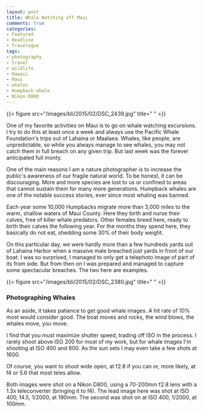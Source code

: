 ```yaml
---
layout: post
title: Whale Watching off Maui
comments: true
categories:
- Featured
- Headline
- Travelogue
tags:
- photography
- travel
- wildlife
- Hawaii
- Maui
- whales
- Humpback whale
- Nikon D800
---
```


{{< figure src="/images/bli/2015/02/DSC_2439.jpg" title="  " >}}

One of my favorite activities on Maui is to go on whale watching excursions. I try to do this at least once a week and always use the Pacific Whale Foundation's trips out of Lahaina or Maalaea. Whales, like people, are unpredictable, so while you always manage to see whales, you may not catch them in full breach on any given trip. But last week was the forever anticipated full monty.  

<!--more-->

One of the main reasons I am a nature photographer is to increase the public's awareness of our fragile natural world. To be honest, it can be discouraging. More and more species are lost to us or confined to areas that cannot sustain them for many more generations. Humpback whales are one of the notable success stories, ever since most whaling was banned. 

Each year some 10,000 Humpbacks migrate more than 3,000 miles to the warm, shallow waters of Maui County. Here they birth and nurse their calves, free of killer whale predators. Other females breed here, ready to birth their calves the following year. For the months they spend here, they basically do not eat, shedding some 30% of their body weight. 

On this particular day, we were hardly more than a few hundreds yards out of Lahaina Harbor when a massive male breached just yards in front of our boat. I was so surprised, I managed to only get a telephoto image of part of its from side. But from then on I was prepared and managed to capture some spectacular breaches. The two here are examples. 

{{< figure src="/images/bli/2015/02/DSC_2380.jpg" title="  " >}}

### Photographing Whales

As an aside, it takes patience to get good whale images. A hit rate of 10% most would consider good. The boat moves and rocks, the wind blows, the whales move, you move. 

I find that you must maximize shutter speed, trading off ISO in the process. I rarely shoot above ISO 200 for most of my work, but for whale images I'm shooting at ISO 400 and 800. As the sun sets I may even take a few shots at 1600. 

Of course, you want to shoot wide open, at f2.8 if you can or, more likely, at f4 or 5.6 that most teles allow. 

Both images were shot on a Nikon D800, using a 70-200mm f2.8 lens with a 1.3x teleconverter (bringing it to f4). The lead image here was shot at ISO 400, f4.5, 1/2000, at 190mm. The second was shot on at ISO 400, 1/2000, at 100mm. 